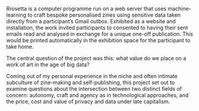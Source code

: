 Rrosetta is a computer programme run on a web server that uses machine-learning to craft bespoke personalised zines using sensitive data taken directly from a participant’s Gmail outbox. Exhibited as a website and installation, the work invited participants to consented to having their sent emails read and analysed in exchange for a unique one-off publication. This would be printed automatically in the exhibition space for the participant to take home.

The central question of the project was this: what value do we place on a work of art in the age of big data?

Coming out of my personal experience in the niche and often intimate subculture of zine-making and self-publishing, this project set out to examine questions about the intersection between two distinct fields of concern: autonomy, craft and agency as in technological approaches, and the price, cost and value of privacy and data under late capitalism.
